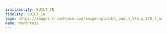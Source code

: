 ```yaml
---
availability: BUILT_IN
fidelity: BUILT_IN
logo: https://images.crunchbase.com/image/upload/c_pad,h_170,w_170,f_auto,b_white,q_auto:eco,dpr_2/v1440611738/hjg7jfbvlkgl02os00au.png
name: WordPress
---
```

